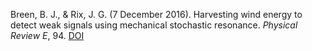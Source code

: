 Breen, B. J., & Rix, J. G. (7 December 2016). Harvesting wind energy to detect weak signals using mechanical stochastic resonance. _Physical Review E_, 94. [DOI](https://journals.aps.org/pre/abstract/10.1103/PhysRevE.94.062205)
